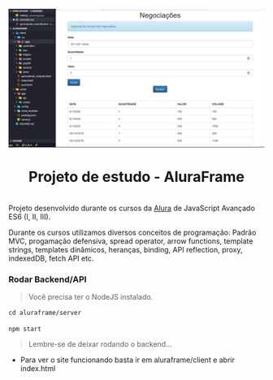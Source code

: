 <h1 align="center">
<br>
<img src="./Negociacoes.png" alt="Negociações">
<br>
<br>
Projeto de estudo - AluraFrame
</h1>

<br/>
Projeto desenvolvido durante os cursos da <a href=“https://www.alura.com.br/cursos-online-front-end/javascript“>Alura</a> de JavaScript Avançado ES6 (I, II, III).

Durante os cursos utilizamos diversos conceitos de programação: Padrão MVC, progamação defensiva, spread operator, arrow functions, template strings, templates dinâmicos, heranças, binding, API reflection, proxy, indexedDB, fetch API etc.

### Rodar Backend/API

> Você precisa ter o NodeJS instalado.
```
cd aluraframe/server

npm start
```
> Lembre-se de deixar rodando o backend...

- Para ver o site funcionando basta ir em aluraframe/client e abrir index.html 
